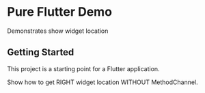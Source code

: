 # Pure Flutter Demo

Demonstrates show widget location

## Getting Started

This project is a starting point for a Flutter application.

Show how to get RIGHT widget location WITHOUT MethodChannel.
